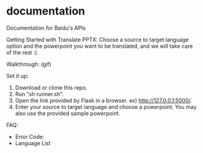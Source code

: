 # documentation
Documentation for Baidu's APIs

Getting Started with Translate PPTX:
Choose a source to target language option and the powerpoint you want to be translated, and we will take care of the rest :). 

Walkthrough:
(gif)

Set it up: 
1. Download or clone this repo. 
2. Run "sh runner.sh". 
3. Open the link provided by Flask in a browser. ex) http://127.0.0.1:5000/.
4. Enter your source to target language and choose a powerpoint. You may also use the provided sample powerpoint. 

FAQ: 
  - Error Code: 
  - Language List
